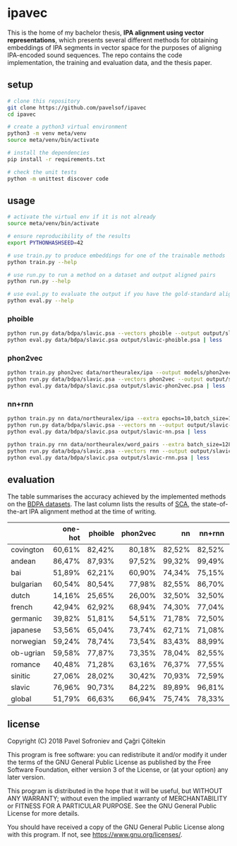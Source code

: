 # ipavec

This is the home of my bachelor thesis, **IPA alignment using vector
representations**, which presents several different methods for obtaining
embeddings of IPA segments in vector space for the purposes of aligning
IPA-encoded sound sequences. The repo contains the code implementation, the
training and evaluation data, and the thesis paper.


## setup

```bash
# clone this repository
git clone https://github.com/pavelsof/ipavec
cd ipavec

# create a python3 virtual environment
python3 -m venv meta/venv
source meta/venv/bin/activate

# install the dependencies
pip install -r requirements.txt

# check the unit tests
python -m unittest discover code
```


## usage

```bash
# activate the virtual env if it is not already
source meta/venv/bin/activate

# ensure reproducibility of the results
export PYTHONHASHSEED=42

# use train.py to produce embeddings for one of the trainable methods
python train.py --help

# use run.py to run a method on a dataset and output aligned pairs
python run.py --help

# use eval.py to evaluate the output if you have the gold-standard alignments
python eval.py --help
```

### phoible

```bash
python run.py data/bdpa/slavic.psa --vectors phoible --output output/slavic-phoible.psa
python eval.py data/bdpa/slavic.psa output/slavic-phoible.psa | less
```

### phon2vec

```bash
python train.py phon2vec data/northeuralex/ipa --output models/phon2vec
python run.py data/bdpa/slavic.psa --vectors phon2vec --output output/slavic-phon2vec.psa
python eval.py data/bdpa/slavic.psa output/slavic-phon2vec.psa | less
```

### nn+rnn

```bash
python train.py nn data/northeuralex/ipa --extra epochs=10,batch_size=128
python run.py data/bdpa/slavic.psa --vectors nn --output output/slavic-nn.psa
python eval.py data/bdpa/slavic.psa output/slavic-nn.psa | less

python train.py rnn data/northeuralex/word_pairs --extra batch_size=128,from_model=models/nn
python run.py data/bdpa/slavic.psa --vectors rnn --output output/slavic-rnn.psa
python eval.py data/bdpa/slavic.psa output/slavic-rnn.psa | less
```


## evaluation

The table summarises the accuracy achieved by the implemented methods on the
[BDPA datasets][bdpa]. The last column lists the results of [SCA][sca], the
state-of-the-art IPA alignment method at the time of writing.

|           | one-hot | phoible | phon2vec | nn      | nn+rnn  |     sca |
|-----------|--------:|--------:|---------:|--------:|--------:|--------:|
| covington |  60,61% |  82,42% |   80,18% |  82,52% |  82,52% |  90,24% |
| andean    |  86,47% |  87,93% |   97,52% |  99,32% |  99,49% |  99,66% |
| bai       |  51,89% |  62,21% |   60,90% |  74,34% |  75,15% |  83,20% |
| bulgarian |  60,54% |  80,54% |   77,98% |  82,55% |  86,70% |  89,34% |
| dutch     |  14,16% |  25,65% |   26,00% |  32,50% |  32,50% |  42,20% |
| french    |  42,94% |  62,92% |   68,94% |  74,30% |  77,04% |  80,90% |
| germanic  |  39,82% |  51,81% |   54,51% |  71,78% |  72,50% |  83,45% |
| japanese  |  53,56% |  65,04% |   73,74% |  62,71% |  71,08% |  82,19% |
| norwegian |  59,24% |  78,74% |   73,54% |  83,43% |  88,99% |  91,72% |
| ob-ugrian |  59,58% |  77,87% |   73,35% |  78,04% |  82,55% |  86,04% |
| romance   |  40,48% |  71,28% |   63,16% |  76,37% |  77,55% |  95,62% |
| sinitic   |  27,06% |  28,02% |   30,42% |  70,93% |  72,59% |  98,89% |
| slavic    |  76,96% |  90,73% |   84,22% |  89,89% |  96,81% |  94,15% |
| global    |  51,79% |  66,63% |   66,94% |  75,74% |  78,33% |  84,75% |


## license

Copyright (C) 2018  Pavel Sofroniev and Çağri Çöltekin

This program is free software: you can redistribute it and/or modify
it under the terms of the GNU General Public License as published by
the Free Software Foundation, either version 3 of the License, or
(at your option) any later version.

This program is distributed in the hope that it will be useful,
but WITHOUT ANY WARRANTY; without even the implied warranty of
MERCHANTABILITY or FITNESS FOR A PARTICULAR PURPOSE.  See the
GNU General Public License for more details.

You should have received a copy of the GNU General Public License
along with this program.  If not, see <https://www.gnu.org/licenses/>.


[bdpa]: http://alignments.lingpy.org/
[sca]: http://lingulist.de/documents/list-2012-sca.pdf

